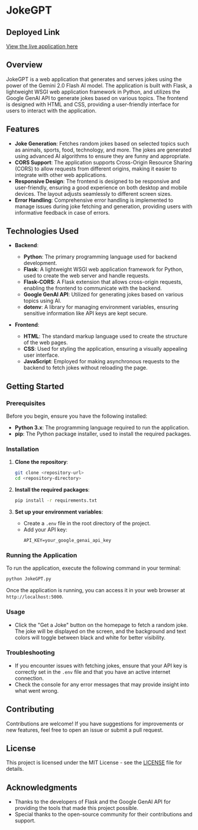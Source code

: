 # JokeGPT

## Deployed Link

[View the live application here](<https://joke-gpt-five.vercel.app/>)

## Overview

JokeGPT is a web application that generates and serves jokes using the power of the Gemini 2.0 Flash AI model. The application is built with Flask, a lightweight WSGI web application framework in Python, and utilizes the Google GenAI API to generate jokes based on various topics. The frontend is designed with HTML and CSS, providing a user-friendly interface for users to interact with the application.

## Features

- **Joke Generation**: Fetches random jokes based on selected topics such as animals, sports, food, technology, and more. The jokes are generated using advanced AI algorithms to ensure they are funny and appropriate.
- **CORS Support**: The application supports Cross-Origin Resource Sharing (CORS) to allow requests from different origins, making it easier to integrate with other web applications.
- **Responsive Design**: The frontend is designed to be responsive and user-friendly, ensuring a good experience on both desktop and mobile devices. The layout adjusts seamlessly to different screen sizes.
- **Error Handling**: Comprehensive error handling is implemented to manage issues during joke fetching and generation, providing users with informative feedback in case of errors.

## Technologies Used

- **Backend**: 
  - **Python**: The primary programming language used for backend development.
  - **Flask**: A lightweight WSGI web application framework for Python, used to create the web server and handle requests.
  - **Flask-CORS**: A Flask extension that allows cross-origin requests, enabling the frontend to communicate with the backend.
  - **Google GenAI API**: Utilized for generating jokes based on various topics using AI.
  - **dotenv**: A library for managing environment variables, ensuring sensitive information like API keys are kept secure.

- **Frontend**: 
  - **HTML**: The standard markup language used to create the structure of the web pages.
  - **CSS**: Used for styling the application, ensuring a visually appealing user interface.
  - **JavaScript**: Employed for making asynchronous requests to the backend to fetch jokes without reloading the page.

## Getting Started

### Prerequisites

Before you begin, ensure you have the following installed:

- **Python 3.x**: The programming language required to run the application.
- **pip**: The Python package installer, used to install the required packages.

### Installation

1. **Clone the repository**:
   ```bash
   git clone <repository-url>
   cd <repository-directory>
   ```

2. **Install the required packages**:
   ```bash
   pip install -r requirements.txt
   ```

3. **Set up your environment variables**:
   - Create a `.env` file in the root directory of the project.
   - Add your API key:
     ```
     API_KEY=your_google_genai_api_key
     ```

### Running the Application

To run the application, execute the following command in your terminal:

```bash
python JokeGPT.py
```

Once the application is running, you can access it in your web browser at `http://localhost:5000`.

### Usage

- Click the "Get a Joke" button on the homepage to fetch a random joke. The joke will be displayed on the screen, and the background and text colors will toggle between black and white for better visibility.

### Troubleshooting

- If you encounter issues with fetching jokes, ensure that your API key is correctly set in the `.env` file and that you have an active internet connection.
- Check the console for any error messages that may provide insight into what went wrong.

## Contributing

Contributions are welcome! If you have suggestions for improvements or new features, feel free to open an issue or submit a pull request.

## License

This project is licensed under the MIT License - see the [LICENSE](LICENSE) file for details.

## Acknowledgments

- Thanks to the developers of Flask and the Google GenAI API for providing the tools that made this project possible.
- Special thanks to the open-source community for their contributions and support.
